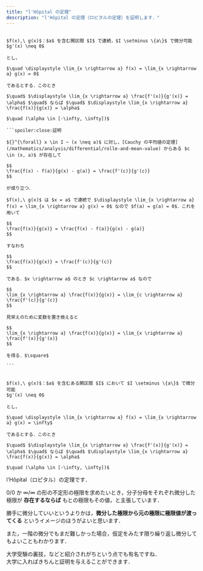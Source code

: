 ```yaml
---
title: "l'Hôpital の定理"
description: "l'Hôpital の定理（ロピタルの定理）を証明します．"
---
```


~~~theorem:l'Hôpitalの定理(0/0)

$f(x),\ g(x)$：$a$ を含む開区間 $I$ で連続，$I \setminus \{a\}$ で微分可能  
$g'(x) \neq 0$  

とし，

$\quad \displaystyle \lim_{x \rightarrow a} f(x) = \lim_{x \rightarrow a} g(x) = 0$

であるとする．このとき

$\quad$ $\displaystyle \lim_{x \rightarrow a} \frac{f'(x)}{g'(x)} = \alpha$ $\quad$ ならば $\quad$ $\displaystyle \lim_{x \rightarrow a} \frac{f(x)}{g(x)} = \alpha$

$\quad (\alpha \in [-\infty, \infty])$

```spoiler:close:証明

${}^{\forall} x \in I ~ (x \neq a)$ に対し，[Cauchy の平均値の定理](/mathematics/analysis/differential/rolle-and-mean-value) からある $c \in (x, a)$ が存在して

$$
\frac{f(x) - f(a)}{g(x) - g(a)} = \frac{f'(c)}{g'(c)}
$$

が成り立つ．

$f(x),\ g(x)$ は $x = a$ で連続で $\displaystyle \lim_{x \rightarrow a} f(x) = \lim_{x \rightarrow a} g(x) = 0$ なので $f(a) = g(a) = 0$．これを用いて

$$
\frac{f(x)}{g(x)} = \frac{f(x) - f(a)}{g(x) - g(a)}
$$

すなわち

$$
\frac{f(x)}{g(x)} = \frac{f'(c)}{g'(c)}
$$

である．$x \rightarrow a$ のとき $c \rightarrow a$ なので

$$
\lim_{x \rightarrow a} \frac{f(x)}{g(x)} = \lim_{c \rightarrow a} \frac{f'(c)}{g'(c)}
$$

見栄えのために変数を置き換えると

$$
\lim_{x \rightarrow a} \frac{f(x)}{g(x)} = \lim_{x \rightarrow a} \frac{f'(x)}{g'(x)}
$$

を得る．$\square$

```

~~~

~~~theorem:l'Hôpitalの定理(∞/∞)

$f(x),\ g(x)$：$a$ を含むある開区間 $I$ において $I \setminus \{a\}$ で微分可能  
$g'(x) \neq 0$  

とし，

$\quad \displaystyle \lim_{x \rightarrow a} f(x) = \lim_{x \rightarrow a} g(x) = \infty$

であるとする．このとき

$\quad$ $\displaystyle \lim_{x \rightarrow a} \frac{f'(x)}{g'(x)} = \alpha$ $\quad$ ならば $\quad$ $\displaystyle \lim_{x \rightarrow a} \frac{f(x)}{g(x)} = \alpha$

$\quad (\alpha \in [-\infty, \infty])$

~~~

l'Hôpital（ロピタル）の定理です．

$0 / 0$ か $\infty / \infty$ の形の不定形の極限を求めたいとき，分子分母をそれぞれ微分した極限が **存在するならば** もとの極限もその値，と主張しています．

勝手に微分していいというよりかは，**微分した極限から元の極限に極限値が渡ってくる** というイメージのほうがよいと思います．

また，一階の微分でもまだ難しかった場合，仮定をみたす限り繰り返し微分してもよいこともわかります．

大学受験の裏技，などと紹介されがちという点でも有名ですね．  
大学に入ればきちんと証明を与えることができます．
